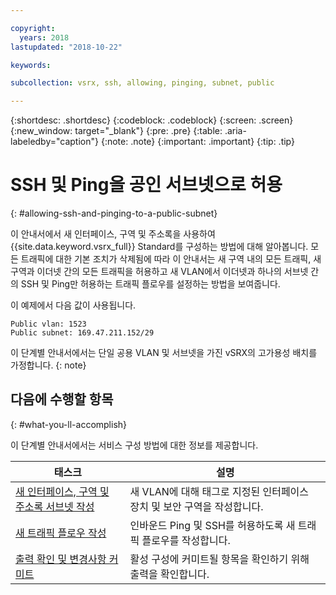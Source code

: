 ```yaml
---

copyright:
  years: 2018
lastupdated: "2018-10-22"

keywords:

subcollection: vsrx, ssh, allowing, pinging, subnet, public

---
```


{:shortdesc: .shortdesc}
{:codeblock: .codeblock}
{:screen: .screen}
{:new_window: target="_blank"}
{:pre: .pre}
{:table: .aria-labeledby="caption"}
{:note: .note}
{:important: .important}
{:tip: .tip}

# SSH 및 Ping을 공인 서브넷으로 허용
{: #allowing-ssh-and-pinging-to-a-public-subnet}

이 안내서에서 새 인터페이스, 구역 및 주소록을 사용하여 {{site.data.keyword.vsrx_full}} Standard를 구성하는 방법에 대해 알아봅니다. 모든 트래픽에 대한 기본 조치가 삭제됨에 따라 이 안내서는 새 구역 내의 모든 트래픽, 새 구역과 이더넷 간의 모든 트래픽을 허용하고 새 VLAN에서 이더넷과 하나의 서브넷 간의 SSH 및 Ping만 허용하는 트래픽 플로우를 설정하는 방법을 보여줍니다.

이 예제에서 다음 값이 사용됩니다.

```
Public vlan: 1523
Public subnet: 169.47.211.152/29
```

이 단계별 안내서에서는 단일 공용 VLAN 및 서브넷을 가진 vSRX의 고가용성 배치를 가정합니다.
{: note}

## 다음에 수행할 항목
{: #what-you-ll-accomplish}

이 단계별 안내서에서는 서비스 구성 방법에 대한 정보를 제공합니다.

태스크  |설명
------------- | -------------
[새 인터페이스, 구역 및 주소록 서브넷 작성](/docs/infrastructure/vsrx?topic=vsrx-creating-the-new-interface-zone-and-address-book-subnet) | 새 VLAN에 대해 태그로 지정된 인터페이스 장치 및 보안 구역을 작성합니다.
[새 트래픽 플로우 작성](/docs/infrastructure/vsrx?topic=vsrx-creating-your-new-traffic-flows) | 인바운드 Ping 및 SSH를 허용하도록 새 트래픽 플로우를 작성합니다.
[출력 확인 및 변경사항 커미트](/docs/infrastructure/vsrx?topic=vsrx-confirming-the-output-and-commiting-the-changes) | 활성 구성에 커미트될 항목을 확인하기 위해 출력을 확인합니다.
